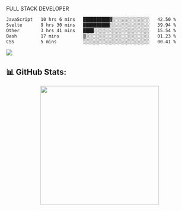 FULL  STACK DEVELOPER

 <!--START_SECTION:waka-->

```txt
JavaScript   10 hrs 6 mins   ██████████▓░░░░░░░░░░░░░░   42.50 %
Svelte       9 hrs 30 mins   ██████████░░░░░░░░░░░░░░░   39.94 %
Other        3 hrs 41 mins   ████░░░░░░░░░░░░░░░░░░░░░   15.54 %
Bash         17 mins         ▒░░░░░░░░░░░░░░░░░░░░░░░░   01.23 %
CSS          5 mins          ░░░░░░░░░░░░░░░░░░░░░░░░░   00.41 %
```

<!--END_SECTION:waka-->

  <p align="start">
   
<a href="https://linkedin.com/in/Abhishek">
<img src="https://skillicons.dev/icons?i=cpp,java,python,html,css,js,postgres,mongodb,linux,bash,git,github,react,express,nodejs,nextjs,gcp,docker,vscode,postman,powershell,githubactions,&theme=dark&perline=10" />
</a>
</p>



## 📊 GitHub Stats:

 <div align="center">

 <!-- github streak start -->

<img width=320 src="https://github-readme-streak-stats.herokuapp.com/?user=Abhishek9503&layout=compact"  />

<!-- github streak end -->
